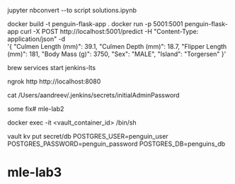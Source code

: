  jupyter nbconvert --to script solutions.ipynb
 

docker build -t penguin-flask-app .
docker run -p 5001:5001 penguin-flask-app
curl -X POST http://localhost:5001/predict -H "Content-Type: application/json" -d \
'{
    "Culmen Length (mm)": 39.1,
    "Culmen Depth (mm)": 18.7,
    "Flipper Length (mm)": 181,
    "Body Mass (g)": 3750,
    "Sex": "MALE",
    "Island": "Torgersen"
}'


brew services start jenkins-lts

ngrok http http://localhost:8080

cat /Users/aandreev/.jenkins/secrets/initialAdminPassword


some fix# mle-lab2


docker exec -it <vault_container_id> /bin/sh

vault kv put secret/db POSTGRES_USER=penguin_user POSTGRES_PASSWORD=penguin_password POSTGRES_DB=penguins_db

# mle-lab3
